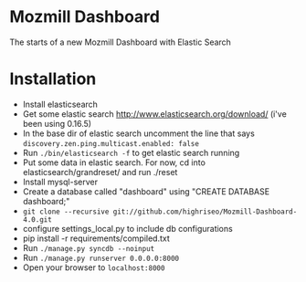 Mozmill Dashboard
=======

The starts of a new Mozmill Dashboard with Elastic Search

Installation
=======
* Install elasticsearch
 * Get some elastic search http://www.elasticsearch.org/download/ (i've been using 0.16.5)
 * In the base dir of elastic search uncomment the line that says `discovery.zen.ping.multicast.enabled: false`
 * Run `./bin/elasticsearch -f` to get elastic search running
* Put some data in elastic search. For now, cd into elasticsearch/grandreset/ and run ./reset
* Install mysql-server
 * Create a database called "dashboard" using "CREATE DATABASE dashboard;"
* `git clone --recursive git://github.com/highriseo/Mozmill-Dashboard-4.0.git`
* configure settings_local.py to include db configurations
* pip install -r requirements/compiled.txt
* Run `./manage.py syncdb --noinput`
* Run `./manage.py runserver 0.0.0.0:8000`
* Open your browser to `localhost:8000`
